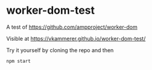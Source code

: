 # worker-dom-test
A test of https://github.com/ampproject/worker-dom

Visible at https://vkammerer.github.io/worker-dom-test/

Try it yourself by cloning the repo and then
```
npm start
```